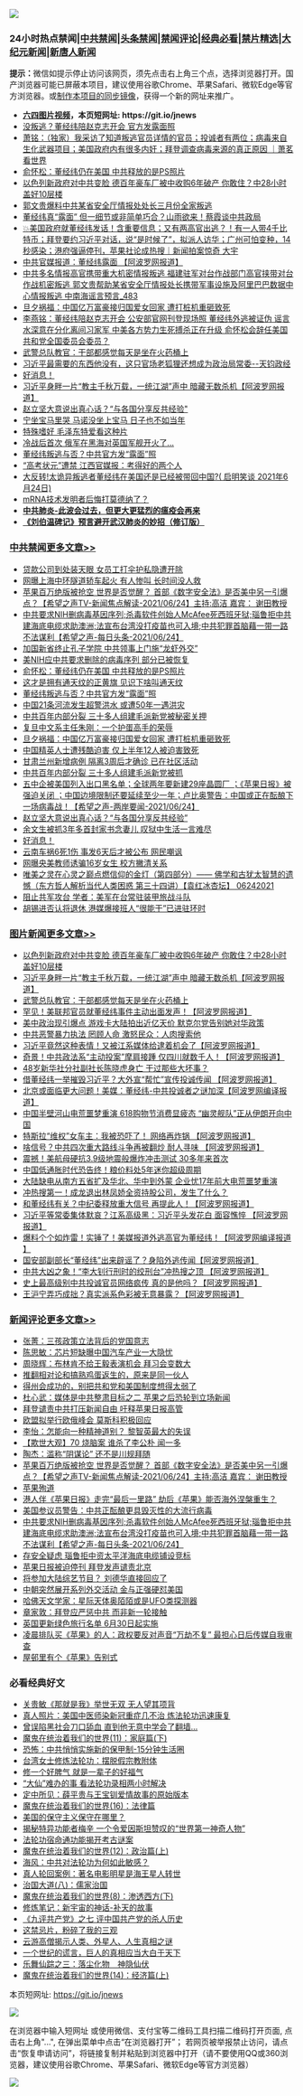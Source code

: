![](https://raw.githubusercontent.com/fqnews/bnews/master/64photo/fqnews-qr.jpg)

<div id="tt">
<h3>24小时热点禁闻|<a href="#%E4%B8%AD%E5%85%B1%E7%A6%81%E9%97%BB%E6%9B%B4%E5%A4%9A%E6%96%87%E7%AB%A0">中共禁闻</a>|<a href="#%E5%9B%BE%E7%89%87%E6%96%B0%E9%97%BB%E6%9B%B4%E5%A4%9A%E6%96%87%E7%AB%A0">头条禁闻</a>|<a href="#%E6%96%B0%E9%97%BB%E8%AF%84%E8%AE%BA%E6%9B%B4%E5%A4%9A%E6%96%87%E7%AB%A0">禁闻评论|<a href="#%E5%BF%85%E7%9C%8B%E7%BB%8F%E5%85%B8%E5%A5%BD%E6%96%87">经典必看|<a href="/video.md#%E7%A6%81%E7%89%87%E7%B2%BE%E9%80%89">禁片精选</a>|<a href="https://github.com/fqnews/djy/blob/master/gb/nf1351518.md#1">大纪元新闻</a>|<a href="https://github.com/fqnews/ntdtv/blob/master/gb/prog204.md#1">新唐人新闻</a></h3>
<div><b>提示：</b>微信如提示停止访问该网页，须先点击右上角三个点，选择浏览器打开。国产浏览器可能已屏蔽本项目，建议使用谷歌Chrome、苹果Safari、微软Edge等官方浏览器。或<a href="https://github.com/fqnews/bnews/blob/master/%E5%88%B6%E4%BD%9Cgit%E7%A6%81%E9%97%BB%E9%95%9C%E5%83%8F.md">制作本项目的同步镜像</a>，获得一个新的网址来推广。</div>
<ul>
<li><b><a href="http://d1.bdrive.tk/64.mp4" target="_blank">六四图片视频</a>，本页短网址: https://git.io/jnews</b></li>
<li><a href="/comments/20210624/1573337.md">没叛逃？董经纬陪赵克志开会 官方发露面照</a></li>
<li><a href="/cbnews/20210624/1573415.md">萧铭：（独家）我采访了知道叛逃官员详情的官员；投诚者有两位；病毒来自生化武器项目；美国政府内有很多内奸；拜登调查病毒来源的真正原因 ｜萧茗看世界</a></li>
<li><a href="/cbnews/20210625/1573844.md">俞怀松：董经纬仍在美国 中共释放的是PS照片</a></li>
<li><a href="/topimagenews/20210624/1573598.md">以色列新政府对中共变脸 德百年豪车厂被中收购6年破产 你敢住？中28小时盖好10层楼</a></li>
<li><a href="/bannedvideo/20210624/1573588.md">郭文贵爆料中共某省安全厅情报处处长三月份全家叛逃</a></li>
<li><a href="/comments/20210624/1573360.md">董经纬真“露面” 但一细节或非简单巧合？山雨欲来！蔡霞谈中共政局</a></li>
<li><a href="/bannedvideo/20210624/1573345.md">💥美国政府就董经纬发话！含重要信息；又有两高官出逃？！有一人带4千比特币；拜登要约习近平对话，说“是时候了”，拟派人访华；广州可怕变种，14秒感染；港府强逼停刊，苹果社论成热搜｜新闻拍案惊奇 大宇</a></li>
<li><a href="/cbnews/20210624/1573454.md">中共官媒报道：董经纬露面 【阿波罗网报道】</a></li>
<li><a href="/comments/20210624/1573407.md">中共多名情报高官携带重大机密情报叛逃 福建驻军对台作战部门高官挟带对台作战机密叛逃 郭文贵帮助某省安全厅情报处长携带军事设施及阿里巴巴数据中心情报叛逃 中南海谣言预言_483</a></li>
<li><a href="/cbnews/20210624/1573694.md">旦夕祸福：中国亿万富豪接归国爱女回家 遭打桩机重砸致死</a></li>
<li><a href="/comments/20210624/1573352.md">李燕铭：董经纬陪赵克志开会 公安部官网刊登现场照 董经纬外逃被证伪 谣言水深意在分化离间习家军 中美各方势力生死搏杀正在升级 俞怀松会辞任美国共和党全国委员会委员？</a></li>
<li><a href="/topimagenews/20210624/1573292.md">武警总队教官：干部都感觉每天是坐在火药桶上</a></li>
<li><a href="/bannedvideo/20210624/1573460.md">习近平最需要的东西他没有，这只官场老狐狸还想成为政治局常委--天钧政经</a></li>
<li><a href="/comments/20210624/1573558.md">好消息！</a></li>
<li><a href="/topimagenews/20210624/1573398.md">习近平身畔一片“教主千秋万载，一统江湖”声中 暗藏无数杀机【阿波罗网报道】</a></li>
<li><a href="/cbnews/20210624/1573622.md">赵立坚大意说出真心话？“与各国分享反共经验"</a></li>
<li><a href="/cnnews/20210624/1573652.md">宁坐宝马里哭 马诺没坐上宝马 日子也不如当年</a></li>
<li><a href="/cnnews/20210625/1573882.md">特殊嗜好 毛泽东特爱看这种片</a></li>
<li><a href="/worldnews/20210624/1573499.md">冷战后首次 俄军在黑海对英国军舰开火了…</a></li>
<li><a href="/cbnews/20210624/1573737.md">董经纬叛逃与否？中共官方发“露面”照</a></li>
<li><a href="/cnnews/20210624/1573366.md">“高考状元”遭禁 江西官媒报：考得好的两个人</a></li>
<li><a href="/bannedvideo/20210624/1573307.md">大反转!太诡异叛逃者董经纬在美国还是已经被带回中国?( 启明笑谈 2021年6月24日)</a></li>
<li><a href="/comments/20210624/1573735.md">mRNA技术发明者后悔打莫德纳了？</a></li>
<li><b><a href="/comments/20200211/1275071.md" target="_blank">中共肺炎-此波会过去，但更大更猛烈的瘟疫会再来</a></b></li>
<li><b><a href="/comments/20200207/1272816.md" target="_blank">《刘伯温碑记》预言避开武汉肺炎的妙招（修订版）</a></b></li>
</ul>
</div>

<div class="catlist">
<h3><a href="/cbnews/" target="_blank">中共禁闻</a><span><a href="/cbnews/" target="_blank" rel="nofollow">更多文章>></a></span></h3>
<ul>
<li><a href="/cbnews/20210625/1573948.md" target="_blank">贷款公司到处装天眼 女员工打伞护私隐遭开除</a></li>
<li><a href="/cbnews/20210625/1573933.md" target="_blank">网曝上海中环隧道轿车起火 有人惨叫 长时间没人救</a></li>
<li><a href="/comments/20210625/1573923.md" target="_blank">苹果百万绝版被抢空  世界是否觉醒？ 首部《数字安全法》是否美中另一引爆点？【希望之声TV-新闻焦点解读-2021/06/24】主持:高洁  嘉宾： 谢田教授</a></li>
<li><a href="/comments/20210625/1573907.md" target="_blank">中共要求NIH删病毒基因序列;杀毒软件创始人McAfee死西班牙狱;瑙鲁拒中共建海底电缆求助澳洲;法宣布台湾没打疫苗也可入境;中共犯罪首脑藉一带一路不法谋利【希望之声-每日头条-2021/06/24】</a></li>
<li><a href="/cbnews/20210625/1573856.md" target="_blank">加国新省终止孔子学院 中共领事上门施“龙虾外交”</a></li>
<li><a href="/cbnews/20210625/1573845.md" target="_blank">美NIH应中共要求删除的病毒序列 部分已被恢复</a></li>
<li><a href="/cbnews/20210625/1573844.md" target="_blank">俞怀松：董经纬仍在美国 中共释放的是PS照片</a></li>
<li><a href="/cbnews/20210625/1573827.md" target="_blank">这才是拥有通天纹的正黄旗 见识下啥叫通天纹</a></li>
<li><a href="/cbnews/20210624/1573737.md" target="_blank">董经纬叛逃与否？中共官方发“露面”照</a></li>
<li><a href="/cbnews/20210624/1573728.md" target="_blank">中国21条河流发生超警洪水 或遭50年一遇洪灾</a></li>
<li><a href="/cbnews/20210624/1573710.md" target="_blank">中共百年内部分裂 三十多人组建毛派新党被秘密关押</a></li>
<li><a href="/cbnews/20210624/1573696.md" target="_blank">复旦中文系主任朱刚：一个护蛋高手的荣辱</a></li>
<li><a href="/cbnews/20210624/1573694.md" target="_blank">旦夕祸福：中国亿万富豪接归国爱女回家 遭打桩机重砸致死</a></li>
<li><a href="/cbnews/20210624/1573693.md" target="_blank">中国精英人士遭残酷迫害 仅上半年12人被迫害致死</a></li>
<li><a href="/cbnews/20210624/1573670.md" target="_blank">甘肃兰州新增病例 隔离3周后才确诊 已在社区活动</a></li>
<li><a href="/cbnews/20210624/1573639.md" target="_blank">中共百年内部分裂 三十多人组建毛派新党被抓</a></li>
<li><a href="/comments/20210624/1573630.md" target="_blank">五中企被美国列入出口黑名单；全球两年要新建29座晶圆厂 ；《苹果日报》被强迫关闭 ；中国边境限制还要延续至少一年；卢比奥警告：中国或正在酝酿下一场病毒战！【希望之声-两岸要闻-2021/06/24】</a></li>
<li><a href="/cbnews/20210624/1573622.md" target="_blank">赵立坚大意说出真心话？“与各国分享反共经验&#8221;</a></li>
<li><a href="/cbnews/20210624/1573621.md" target="_blank">余文生被抓3年多首封家书念妻儿 叹狱中生活一言难尽</a></li>
<li><a href="/comments/20210624/1573558.md" target="_blank">好消息！</a></li>
<li><a href="/cbnews/20210624/1573529.md" target="_blank">云南车祸6死1伤 事发6天后才被公布 网民嘲讽</a></li>
<li><a href="/cbnews/20210624/1573528.md" target="_blank">网曝央美教师诱骗16岁女生 校方撇清关系</a></li>
<li><a href="/comments/20210624/1573527.md" target="_blank">唯美之灵在心灵之巅点燃信仰的金灯（第四部分）—— 佛学和古犹太智慧的遗憾（东方哲人解析当代人类困惑  第三十四讲）【袁红冰杏坛】 06242021</a></li>
<li><a href="/cbnews/20210624/1573503.md" target="_blank">阻止共军攻台 学者：美军在台常驻装甲旅战斗队</a></li>
<li><a href="/cbnews/20210624/1573498.md" target="_blank">胡锡进否认将退休 港媒爆接班人“很能干”已进驻环时</a></li>

</ul>
</div>
<div class="catlist">
<h3><a href="/topimagenews/" target="_blank">图片新闻</a><span><a href="/topimagenews/" target="_blank" rel="nofollow">更多文章>></a></span></h3>
<ul>
<li><a href="/topimagenews/20210624/1573598.md" target="_blank">以色列新政府对中共变脸 德百年豪车厂被中收购6年破产 你敢住？中28小时盖好10层楼</a></li>
<li><a href="/topimagenews/20210624/1573398.md" target="_blank">习近平身畔一片“教主千秋万载，一统江湖”声中 暗藏无数杀机【阿波罗网报道】</a></li>
<li><a href="/topimagenews/20210624/1573292.md" target="_blank">武警总队教官：干部都感觉每天是坐在火药桶上</a></li>
<li><a href="/topimagenews/20210623/1572879.md" target="_blank">罕见！美联邦官员就董经纬事件主动出面发声！【阿波罗网报道】</a></li>
<li><a href="/topimagenews/20210623/1572841.md" target="_blank">美中政治现引爆点 游戏卡大陆拍出近亿天价 默克尔党告别她对华政策</a></li>
<li><a href="/topimagenews/20210623/1572689.md" target="_blank">中共恶警暴力执法 罔顾人命 激怒民众：人肉搜索他</a></li>
<li><a href="/topimagenews/20210623/1572656.md" target="_blank">习近平竟然这种表情！又被江系媒体给逮着机会了【阿波罗网报道】</a></li>
<li><a href="/topimagenews/20210623/1572594.md" target="_blank">奇景！中共政法系“主动投案”摩肩接踵 仅四川就数千人！【阿波罗网报道】</a></li>
<li><a href="/topimagenews/20210623/1572334.md" target="_blank">48岁新华社分社副社长陈晓虎身亡 干过那些大坏事？</a></li>
<li><a href="/topimagenews/20210622/1571979.md" target="_blank">借董经纬一举摧毁习近平？大外宣“帮忙”宣传投诚传闻 【阿波罗网报道】</a></li>
<li><a href="/topimagenews/20210622/1571863.md" target="_blank">北京或面临更大问题！美媒：董经纬-中共投诚者之谜加深【阿波罗网编译报道】</a></li>
<li><a href="/topimagenews/20210621/1571349.md" target="_blank">中国半壁河山电荒噩梦重演 618购物节消费显疲态 “幽灵舰队”正从伊朗开向中国</a></li>
<li><a href="/topimagenews/20210621/1571238.md" target="_blank">特斯拉“维权”女车主：我被恐吓了！ 网络再炸锅 【阿波罗网报道】</a></li>
<li><a href="/topimagenews/20210621/1571162.md" target="_blank">啥信号？中共四次重大路线斗争再被翻炒 耐人寻味 【阿波罗网报道】</a></li>
<li><a href="/topimagenews/20210621/1571069.md" target="_blank">震撼！美航母硬抗3.9级地震般爆炸冲击测试 30多年来首次</a></li>
<li><a href="/topimagenews/20210621/1570856.md" target="_blank">中国低通胀时代恐告终！粮价料处5年迷你超级周期</a></li>
<li><a href="/topimagenews/20210620/1570841.md" target="_blank">大陆缺电从南方五省扩及华北、华中到外蒙 企业忧17年前大电荒噩梦重演</a></li>
<li><a href="/topimagenews/20210620/1570595.md" target="_blank">冲热搜第一！成龙退出林凤娇全资持股公司，发生了什么？</a></li>
<li><a href="/topimagenews/20210620/1570532.md" target="_blank">和董经纬有关？中纪委释放重大信号 再提此人！【阿波罗网报道】</a></li>
<li><a href="/topimagenews/20210619/1570003.md" target="_blank">习近平等常委集体默哀？江系高级黑：习近平头发花白 面容憔悴 【阿波罗网报道】</a></li>
<li><a href="/topimagenews/20210619/1569734.md" target="_blank">爆料个个如炸雷！实锤了！美媒报道外逃高官为董经纬！【阿波罗网编译报道 】</a></li>
<li><a href="/topimagenews/20210618/1569604.md" target="_blank">国安部副部长“董经纬”出来辟谣了？身陷外逃传闻【阿波罗网报道】</a></li>
<li><a href="/topimagenews/20210618/1569201.md" target="_blank">中共大凶之象！“李大钊行刑时的绞刑台”冲热搜之顶 【阿波罗网报道】</a></li>
<li><a href="/topimagenews/20210617/1568586.md" target="_blank">史上最高级别中共投诚官员网络疯传 真的是他吗？【阿波罗网报道】</a></li>
<li><a href="/topimagenews/20210617/1568585.md" target="_blank">王沪宁弄巧成拙？真实派系色彩被无意暴露？【阿波罗网报道】</a></li>

</ul>
</div>
<div class="catlist">
<h3><a href="/comments/" target="_blank">新闻评论</a><span><a href="/comments/" target="_blank" rel="nofollow">更多文章>></a></span></h3>
<ul>
<li><a href="/comments/20210625/1573996.md" target="_blank">张菁：三孩政策立法背后的党国意志</a></li>
<li><a href="/comments/20210625/1573995.md" target="_blank">陈思敏：芯片短缺曝中国汽车产业一大隐忧</a></li>
<li><a href="/comments/20210625/1573994.md" target="_blank">周晓辉：布林肯不给王毅表演机会 拜习会变数大</a></li>
<li><a href="/comments/20210625/1573993.md" target="_blank">推翻相对论和搞熟鸡蛋返生的，原来是同一伙人</a></li>
<li><a href="/comments/20210625/1573992.md" target="_blank">得州会成功的，别把共和党和美国制度想得太弱了</a></li>
<li><a href="/comments/20210625/1573991.md" target="_blank">杜心武：媒体是中共整肃目标之二 苹果之后恐轮到立场新闻</a></li>
<li><a href="/comments/20210625/1573971.md" target="_blank">拜登谴责中共打压新闻自由 吁释苹果日报高管</a></li>
<li><a href="/comments/20210625/1573970.md" target="_blank">欧盟拟举行欧俄峰会 莫斯科积极回应</a></li>
<li><a href="/comments/20210625/1573956.md" target="_blank">李怡：怎能向一种精神道别？ 黎智英最大的失误</a></li>
<li><a href="/comments/20210625/1573955.md" target="_blank">【欺世大观】70 烧脑案 谁杀了李公朴 闻一多</a></li>
<li><a href="/comments/20210625/1573938.md" target="_blank">陶杰：滥称“阴谋论” 还不是川规拜随</a></li>
<li><a href="/comments/20210625/1573923.md" target="_blank">苹果百万绝版被抢空  世界是否觉醒？ 首部《数字安全法》是否美中另一引爆点？【希望之声TV-新闻焦点解读-2021/06/24】主持:高洁  嘉宾： 谢田教授</a></li>
<li><a href="/comments/20210625/1573922.md" target="_blank">苹果殉道</a></li>
<li><a href="/comments/20210625/1573921.md" target="_blank">港人伴《苹果日报》走完“最后一里路” 劫后《苹果》能否海外涅槃重生？</a></li>
<li><a href="/comments/20210625/1573920.md" target="_blank">美国参议员警告：中共正酝酿更具毁灭性的大流行病毒</a></li>
<li><a href="/comments/20210625/1573907.md" target="_blank">中共要求NIH删病毒基因序列;杀毒软件创始人McAfee死西班牙狱;瑙鲁拒中共建海底电缆求助澳洲;法宣布台湾没打疫苗也可入境;中共犯罪首脑藉一带一路不法谋利【希望之声-每日头条-2021/06/24】</a></li>
<li><a href="/comments/20210625/1573902.md" target="_blank">存安全疑虑 瑙鲁拒中资太平洋海底电缆铺设竞标</a></li>
<li><a href="/comments/20210625/1573897.md" target="_blank">苹果日报被迫停刊 拜登发声谴责北京</a></li>
<li><a href="/comments/20210625/1573896.md" target="_blank">将参加大陆综艺节目？ 刘德华直接回应了</a></li>
<li><a href="/comments/20210625/1573894.md" target="_blank">中朝突然展开系列外交活动 金与正强硬怼美国</a></li>
<li><a href="/comments/20210625/1573893.md" target="_blank">哈佛天文学家：星际天体奥陌陌或是UFO类探测器</a></li>
<li><a href="/comments/20210625/1573889.md" target="_blank">章家敦：拜登应严惩中共 而非新一轮接触</a></li>
<li><a href="/comments/20210625/1573888.md" target="_blank">英国更新绿色旅行名单 6月30日起实施</a></li>
<li><a href="/comments/20210625/1573877.md" target="_blank">凌晨排队买《苹果》的人：政权要反对声音“万劫不复” 最担心日后传媒自我审查</a></li>
<li><a href="/comments/20210625/1573876.md" target="_blank">屋邨里有个《苹果》告别式</a></li>

</ul>
</div>

<div class="catlist">
<h3>必看经典好文</h3>
<ul>
<li><a href="/topimagenews/20170331/738673.md" target="_blank">关贵敏《那就是我》举世无双 无人望其项背</a></li>
<li><a href="/comments/20210215/1487728.md" target="_blank">真人照片：美国中医师染新冠重症几不治 炼法轮功迅速康复</a></li>
<li><a href="/topimagenews/20200928/1404412.md" target="_blank">曾误陷黑社会刀口舔血 直到他无意中学会了翻墙&#8230;</a></li>
<li><a href="/topimagenews/20180530/950691.md" target="_blank">魔鬼在统治着我们的世界(11)：家庭篇(下)</a></li>
<li><a href="/baitai/20200711/1359005.md" target="_blank">恐怖：中共悄悄实施新的保甲制-15分钟生活圈</a></li>
<li><a href="/cbnews/20200610/1342772.md" target="_blank">台湾女士修炼法轮功：摆脱假宗教附体</a></li>
<li><a href="/funmedia/20200713/1359909.md" target="_blank">修一个好脾气 就是一辈子的好福气</a></li>
<li><a href="/cbnews/20210428/1535533.md" target="_blank">“大仙”难办的事  看法轮功录相两小时解决</a></li>
<li><a href="/comments/20200616/1345658.md" target="_blank">定中所见：薛平贵与王宝钏爱情故事的原始版本</a></li>
<li><a href="/topimagenews/20180615/958090.md" target="_blank">魔鬼在统治着我们的世界(16)：法律篇</a></li>
<li><a href="/lifebaike/20200520/1331379.md" target="_blank">美国的保守主义保守在哪里？</a></li>
<li><a href="/cnnews/20210317/1506463.md" target="_blank">揭秘特异功能者梅辛 一个令爱因斯坦赞叹的“世界第一神奇人物”</a></li>
<li><a href="/tculture/20121025/73079.md" target="_blank">法轮功宿命通功能揭开考古谜案</a></li>
<li><a href="/topimagenews/20180601/951286.md" target="_blank">魔鬼在统治着我们的世界(12)：政治篇(上)</a></li>
<li><a href="/comments/20191218/1228234.md" target="_blank">海风：中共对法轮功为何如此敏感？</a></li>
<li><a href="/comments/20200523/1332915.md" target="_blank">真人轮回案例：著名电影明星是海王星人转世</a></li>
<li><a href="/cbnews/20190424/914482.md" target="_blank">治国大道(八)：儒家治国</a></li>
<li><a href="/topimagenews/20180527/948714.md" target="_blank">魔鬼在统治着我们的世界(8)：渗透西方(下)</a></li>
<li><a href="/comments/20190418/1115565.md" target="_blank">修炼笔记：新宇宙的神话-补天的故事</a></li>
<li><a href="/bookonline/20131116/201048.md" target="_blank">《九评共产党》之七 评中国共产党的杀人历史</a></li>
<li><a href="/yule/20210123/1473216.md" target="_blank">这禁忌片，粉碎了我的三观</a></li>
<li><a href="/comments/20200919/82684.md" target="_blank">云游高僧揭示人类、外星人、人生真相之谜</a></li>
<li><a href="/comments/20200621/1348067.md" target="_blank">一个世纪的谎言，巨人的真相应当大白于天下</a></li>
<li><a href="/tculture/20190101/1056889.md" target="_blank">乐舞仙踪之三：落尘化物　神隐仙伏</a></li>
<li><a href="/topimagenews/20180605/953415.md" target="_blank">魔鬼在统治着我们的世界(14)：经济篇(上)</a></li>

</ul>
</div>

本页短网址: https://git.io/jnews

![](https://raw.githubusercontent.com/fqnews/bnews/master/64photo/fqnews-qr.jpg)

在浏览器中输入短网址 或使用微信、支付宝等二维码工具扫描二维码打开页面, 点击右上角"...", 在弹出菜单中点击“在浏览器打开”； 若网页被举报禁止访问，请点击“恢复申请访问”，将链接复制并粘贴到浏览器中打开（请不要使用QQ或360浏览器，建议使用谷歌Chrome、苹果Safari、微软Edge等官方浏览器）

![](https://raw.githubusercontent.com/fqnews/bnews/master/64photo/wx.jpg)